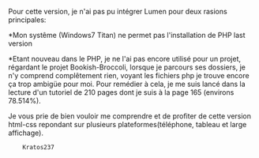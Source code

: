 Pour cette version, je n'ai pas pu intégrer Lumen pour deux rasions principales:

*Mon systême (Windows7 Titan) ne permet pas l'installation de PHP last version

*Etant nouveau dans le PHP, je ne l'ai pas encore utilisé pour un projet, régardant le projet Bookish-Broccoli, lorsque je parcours ses dossiers,  je n'y comprend complêtement rien, voyant les fichiers php je trouve encore ça trop ambigüe pour  moi. Pour remédier à cela, je me suis lancé dans la lecture d'un tutoriel de 210 pages dont je suis à la page 165 (environs 78.514%). 

Je vous prie de bien vouloir me comprendre et de profiter de cette version html-css repondant sur plusieurs plateformes(téléphone, tableau et large affichage). 

        Kratos237
